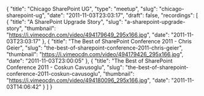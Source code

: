 {
  "title": "Chicago SharePoint UG",
  "type": "meetup",
  "slug": "chicago-sharepoint-ug",
  "date": "2011-11-03T23:03:17",
  "draft": false,
  "recordings": [
    {
      "title": "A SharePoint Upgrade Story",
      "slug": "a-sharepoint-upgrade-story",
      "thumbnail": "https://i.vimeocdn.com/video/494179649_295x166.jpg",
      "date": "2011-11-03T23:03:17"
    },
    {
      "title": "The Best of SharePoint Conference 2011 - Chris Geier",
      "slug": "the-best-of-sharepoint-conference-2011-chris-geier",
      "thumbnail": "https://i.vimeocdn.com/video/494179426_295x166.jpg",
      "date": "2011-11-03T23:00:05"
    },
    {
      "title": "The Best of SharePoint Conference 2011 - Coskun Cavusoglu",
      "slug": "the-best-of-sharepoint-conference-2011-coskun-cavusoglu",
      "thumbnail": "https://i.vimeocdn.com/video/494180096_295x166.jpg",
      "date": "2011-11-03T14:06:42"
    }
  ]
}